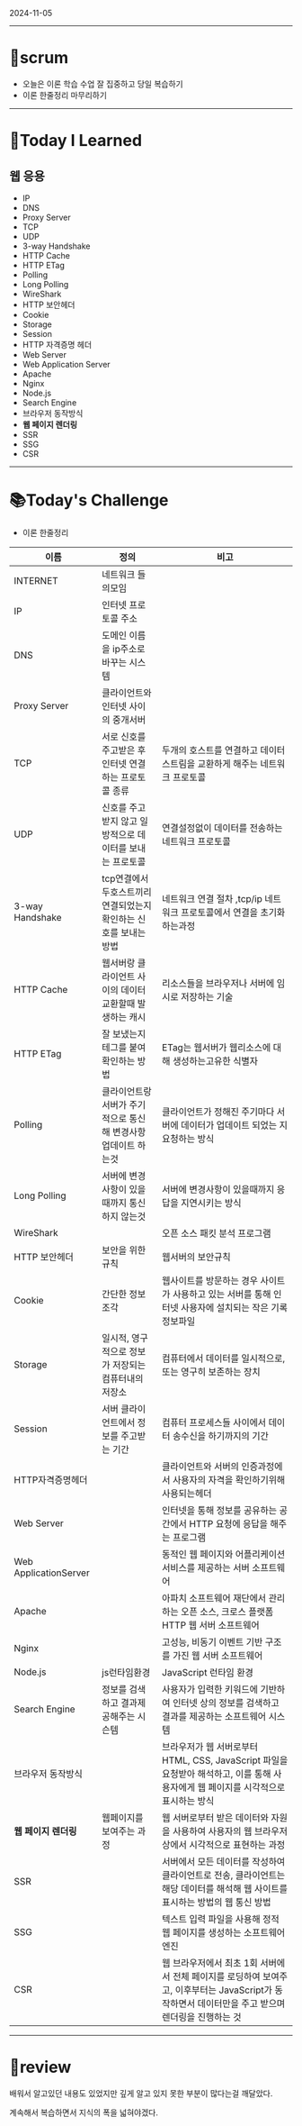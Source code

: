 

2024-11-05

---

# 💬**scrum**

- 오늘은 이론 학습 수업 잘 집중하고 당일 복습하기
- 이론 한줄정리 마무리하기

---

# 📝**Today I Learned**

## 웹 응용

- IP
- DNS
- Proxy Server
- TCP
- UDP
- 3-way Handshake
- HTTP Cache
- HTTP ETag
- Polling
- Long Polling
- WireShark
- HTTP 보안헤더
- Cookie
- Storage
- Session
- HTTP 자격증명 헤더
- Web Server
- Web Application Server
- Apache
- Nginx
- Node.js
- Search Engine
- 브라우저 동작방식
- **웹 페이지 렌더링**
- SSR
- SSG
- CSR

---

# 📚**Today's Challenge**

- 이론 한줄정리

| 이름 | 정의 | 비고 |
| --- | --- | --- |
| INTERNET | 네트워크 들의모임 |  |
| IP | 인터넷 프로토콜 주소 |  |
| DNS | 도메인 이름을 ip주소로 바꾸는 시스템 |  |
| Proxy Server | 클라이언트와 인터넷 사이의 중개서버 |  |
| TCP | 서로 신호를 주고받은 후 인터넷 연결하는 프로토콜 종류 | 두개의 호스트를 연결하고 데이터 스트림을 교환하게 해주는 네트워크 프로토콜 |
| UDP | 신호를 주고받지 않고 일방적으로 데이터를 보내는 프로토콜 | 연결설정없이 데이터를 전송하는 네트워크 프로토콜 |
| 3-way Handshake | tcp연결에서 두호스트끼리 연결되었는지 확인하는 신호를 보내는 방법 | 네트워크 연결 절차 ,tcp/ip 네트워크 프로토콜에서 연결을 초기화 하는과정 |
| HTTP Cache | 웹서버랑 클라이언트 사이의 데이터 교환할때 발생하는 캐시 | 리소스들을 브라우저나 서버에 임시로 저장하는 기술 |
| HTTP ETag | 잘 보냈는지 테그를 붙여 확인하는 방법 | ETag는 웹서버가 웹리소스에 대해 생성하는고유한 식별자 |
| Polling | 클라이언트랑 서버가 주기적으로 통신해 변경사항 업데이트 하는것 | 클라이언트가 정해진 주기마다 서버에 데이터가 업데이트 되었는 지 요청하는 방식 |
| Long Polling | 서버에 변경사항이 있을때까지 통신하지 않는것 | 서버에 변경사항이 있을때까지 응답을 지연시키는 방식 |
| WireShark |  | 오픈 소스 패킷 분석 프로그램 |
| HTTP 보안헤더 | 보안을 위한 규칙 | 웹서버의 보안규칙 |
| Cookie | 간단한 정보 조각 | 웹사이트를 방문하는 경우 사이트가 사용하고 있는 서버를 통해 인터넷 사용자에 설치되는 작은 기록 정보파일 |
| Storage | 일시적, 영구적으로 정보가 저장되는컴퓨터내의 저장소 | 컴퓨터에서 데이터를 일시적으로, 또는 영구히 보존하는 장치 |
| Session | 서버 클라이언트에서 정보를 주고받는 기간 | 컴퓨터 프로세스들 사이에서 데이터 송수신을 하기까지의 기간 |
| HTTP자격증명헤더 |  | 클라이언트와 서버의 인증과정에서 사용자의 자격을 확인하기위해 사용되는헤더 |
| Web Server |  | 인터넷을 통해 정보를 공유하는 공간에서 HTTP 요청에 응답을 해주는 프로그램 |
| Web ApplicationServer |  | 동적인 웹 페이지와 어플리케이션 서비스를 제공하는 서버 소프트웨어 |
| Apache |  | 아파치 소프트웨어 재단에서 관리하는 오픈 소스, 크로스 플랫폼 HTTP 웹 서버 소프트웨어 |
| Nginx |  | 고성능, 비동기 이벤트 기반 구조를 가진 웹 서버 소프트웨어 |
| Node.js | js런타임환경 | JavaScript 런타임 환경 |
| Search Engine | 정보를 검색하고 결과제공해주는 시슨템 | 사용자가 입력한 키워드에 기반하여 인터넷 상의 정보를 검색하고 결과를 제공하는 소프트웨어 시스템 |
| 브라우저 동작방식 |  | 브라우저가 웹 서버로부터 HTML, CSS, JavaScript 파일을 요청받아 해석하고, 이를 통해 사용자에게 웹 페이지를 시각적으로 표시하는 방식 |
| **웹 페이지 렌더링** | 웹페이지를 보여주는 과정 | 웹 서버로부터 받은 데이터와 자원을 사용하여 사용자의 웹 브라우저 상에서 시각적으로 표현하는 과정 |
| SSR |  | 서버에서 모든 데이터를 작성하여 클라이언트로 전송, 클라이언트는 해당 데이터를 해석해 웹 사이트를 표시하는 방법의 웹 통신 방법 |
| SSG |  | 텍스트 입력 파일을 사용해 정적 웹 페이지를 생성하는 소프트웨어 엔진 |
| CSR |  | 웹 브라우저에서 최초 1회 서버에서 전체 페이지를 로딩하여 보여주고, 이후부터는 JavaScript가 동작하면서 데이터만을 주고 받으며 렌더링을 진행하는 것 |

---

# 💫review

배워서 알고있던 내용도 있었지만 깊게 알고 있지 못한 부분이 많다는걸 깨달았다.

계속해서 복습하면서 지식의 폭을 넓혀야겠다.




